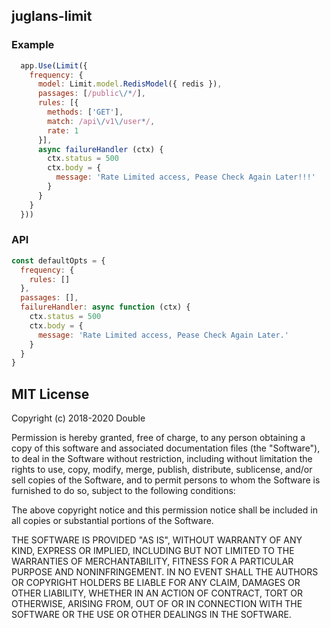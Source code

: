 ## juglans-limit

### Example

```javascript
  app.Use(Limit({
    frequency: {
      model: Limit.model.RedisModel({ redis }),
      passages: [/public\/*/],
      rules: [{
        methods: ['GET'],
        match: /api\/v1\/user*/,
        rate: 1
      }],
      async failureHandler (ctx) {
        ctx.status = 500
        ctx.body = {
          message: 'Rate Limited access, Pease Check Again Later!!!'
        }
      }
    }
  }))
```
### API

```javascript
const defaultOpts = {
  frequency: {
    rules: []
  },
  passages: [],
  failureHandler: async function (ctx) {
    ctx.status = 500
    ctx.body = {
      message: 'Rate Limited access, Pease Check Again Later.'
    }
  }
}
```
## MIT License

Copyright (c) 2018-2020 Double

Permission is hereby granted, free of charge, to any person obtaining a copy
of this software and associated documentation files (the "Software"), to deal
in the Software without restriction, including without limitation the rights
to use, copy, modify, merge, publish, distribute, sublicense, and/or sell
copies of the Software, and to permit persons to whom the Software is
furnished to do so, subject to the following conditions:

The above copyright notice and this permission notice shall be included in all
copies or substantial portions of the Software.

THE SOFTWARE IS PROVIDED "AS IS", WITHOUT WARRANTY OF ANY KIND, EXPRESS OR
IMPLIED, INCLUDING BUT NOT LIMITED TO THE WARRANTIES OF MERCHANTABILITY,
FITNESS FOR A PARTICULAR PURPOSE AND NONINFRINGEMENT. IN NO EVENT SHALL THE
AUTHORS OR COPYRIGHT HOLDERS BE LIABLE FOR ANY CLAIM, DAMAGES OR OTHER
LIABILITY, WHETHER IN AN ACTION OF CONTRACT, TORT OR OTHERWISE, ARISING FROM,
OUT OF OR IN CONNECTION WITH THE SOFTWARE OR THE USE OR OTHER DEALINGS IN THE
SOFTWARE.

